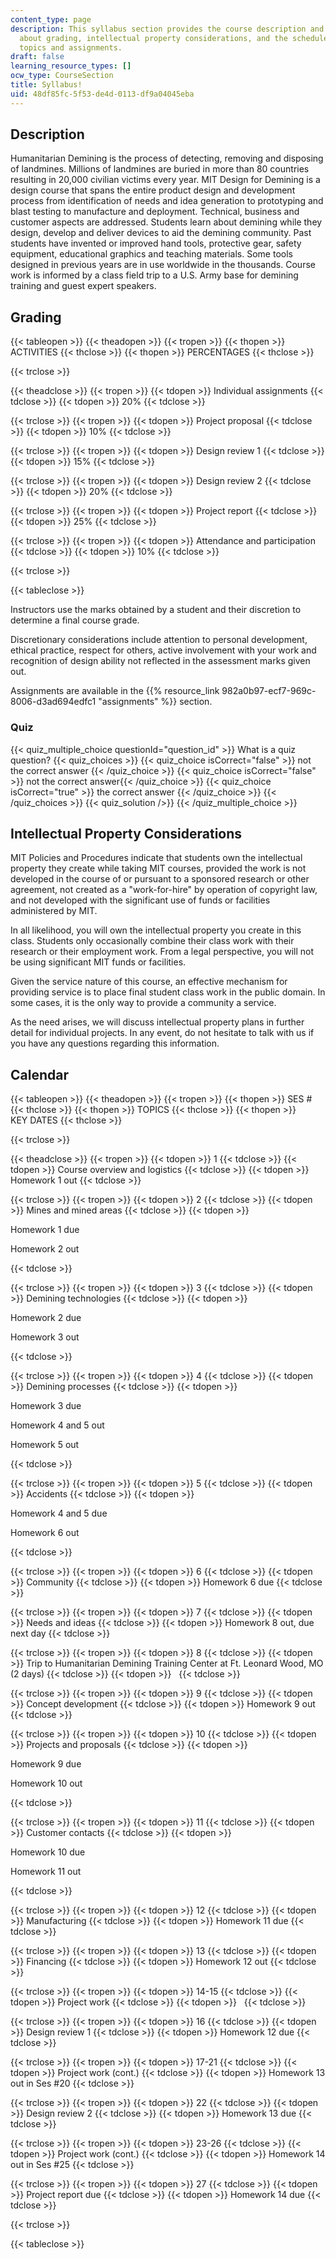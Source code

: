 ```yaml
---
content_type: page
description: This syllabus section provides the course description and information
  about grading, intellectual property considerations, and the schedule of lecture
  topics and assignments.
draft: false
learning_resource_types: []
ocw_type: CourseSection
title: Syllabus!
uid: 48df85fc-5f53-de4d-0113-df9a04045eba
---
```

Description
-----------

Humanitarian Demining is the process of detecting, removing and disposing of landmines. Millions of landmines are buried in more than 80 countries resulting in 20,000 civilian victims every year. MIT Design for Demining is a design course that spans the entire product design and development process from identification of needs and idea generation to prototyping and blast testing to manufacture and deployment. Technical, business and customer aspects are addressed. Students learn about demining while they design, develop and deliver devices to aid the demining community. Past students have invented or improved hand tools, protective gear, safety equipment, educational graphics and teaching materials. Some tools designed in previous years are in use worldwide in the thousands. Course work is informed by a class field trip to a U.S. Army base for demining training and guest expert speakers.

Grading
-------

{{< tableopen >}}
{{< theadopen >}}
{{< tropen >}}
{{< thopen >}}
ACTIVITIES
{{< thclose >}}
{{< thopen >}}
PERCENTAGES
{{< thclose >}}

{{< trclose >}}

{{< theadclose >}}
{{< tropen >}}
{{< tdopen >}}
Individual assignments
{{< tdclose >}}
{{< tdopen >}}
20%
{{< tdclose >}}

{{< trclose >}}
{{< tropen >}}
{{< tdopen >}}
Project proposal
{{< tdclose >}}
{{< tdopen >}}
10%
{{< tdclose >}}

{{< trclose >}}
{{< tropen >}}
{{< tdopen >}}
Design review 1
{{< tdclose >}}
{{< tdopen >}}
15%
{{< tdclose >}}

{{< trclose >}}
{{< tropen >}}
{{< tdopen >}}
Design review 2
{{< tdclose >}}
{{< tdopen >}}
20%
{{< tdclose >}}

{{< trclose >}}
{{< tropen >}}
{{< tdopen >}}
Project report
{{< tdclose >}}
{{< tdopen >}}
25%
{{< tdclose >}}

{{< trclose >}}
{{< tropen >}}
{{< tdopen >}}
Attendance and participation
{{< tdclose >}}
{{< tdopen >}}
10%
{{< tdclose >}}

{{< trclose >}}

{{< tableclose >}}

Instructors use the marks obtained by a student and their discretion to determine a final course grade.

Discretionary considerations include attention to personal development, ethical practice, respect for others, active involvement with your work and recognition of design ability not reflected in the assessment marks given out.

Assignments are available in the {{% resource_link 982a0b97-ecf7-969c-8006-d3ad694edfc1 "assignments" %}} section.


### Quiz

{{< quiz_multiple_choice questionId="question_id" >}} What is a quiz question? {{< quiz_choices >}} {{< quiz_choice isCorrect="false" >}} not the correct answer {{< /quiz_choice >}} {{< quiz_choice isCorrect="false" >}} not the correct answer{{< /quiz_choice >}} {{< quiz_choice isCorrect="true" >}} the correct answer {{< /quiz_choice >}} {{< /quiz_choices >}} {{< quiz_solution />}} {{< /quiz_multiple_choice >}}

Intellectual Property Considerations
------------------------------------

MIT Policies and Procedures indicate that students own the intellectual property they create while taking MIT courses, provided the work is not developed in the course of or pursuant to a sponsored research or other agreement, not created as a "work-for-hire" by operation of copyright law, and not developed with the significant use of funds or facilities administered by MIT.

In all likelihood, you will own the intellectual property you create in this class. Students only occasionally combine their class work with their research or their employment work. From a legal perspective, you will not be using significant MIT funds or facilities.

Given the service nature of this course, an effective mechanism for providing service is to place final student class work in the public domain. In some cases, it is the only way to provide a community a service.

As the need arises, we will discuss intellectual property plans in further detail for individual projects. In any event, do not hesitate to talk with us if you have any questions regarding this information.

Calendar
--------

{{< tableopen >}}
{{< theadopen >}}
{{< tropen >}}
{{< thopen >}}
SES #
{{< thclose >}}
{{< thopen >}}
TOPICS
{{< thclose >}}
{{< thopen >}}
KEY DATES
{{< thclose >}}

{{< trclose >}}

{{< theadclose >}}
{{< tropen >}}
{{< tdopen >}}
1
{{< tdclose >}}
{{< tdopen >}}
Course overview and logistics
{{< tdclose >}}
{{< tdopen >}}
Homework 1 out
{{< tdclose >}}

{{< trclose >}}
{{< tropen >}}
{{< tdopen >}}
2
{{< tdclose >}}
{{< tdopen >}}
Mines and mined areas
{{< tdclose >}}
{{< tdopen >}}


Homework 1 due

Homework 2 out


{{< tdclose >}}

{{< trclose >}}
{{< tropen >}}
{{< tdopen >}}
3
{{< tdclose >}}
{{< tdopen >}}
Demining technologies
{{< tdclose >}}
{{< tdopen >}}


Homework 2 due

Homework 3 out


{{< tdclose >}}

{{< trclose >}}
{{< tropen >}}
{{< tdopen >}}
4
{{< tdclose >}}
{{< tdopen >}}
Demining processes
{{< tdclose >}}
{{< tdopen >}}


Homework 3 due

Homework 4 and 5 out

Homework 5 out


{{< tdclose >}}

{{< trclose >}}
{{< tropen >}}
{{< tdopen >}}
5
{{< tdclose >}}
{{< tdopen >}}
Accidents
{{< tdclose >}}
{{< tdopen >}}


Homework 4 and 5 due

Homework 6 out


{{< tdclose >}}

{{< trclose >}}
{{< tropen >}}
{{< tdopen >}}
6
{{< tdclose >}}
{{< tdopen >}}
Community
{{< tdclose >}}
{{< tdopen >}}
Homework 6 due
{{< tdclose >}}

{{< trclose >}}
{{< tropen >}}
{{< tdopen >}}
7
{{< tdclose >}}
{{< tdopen >}}
Needs and ideas
{{< tdclose >}}
{{< tdopen >}}
Homework 8 out, due next day
{{< tdclose >}}

{{< trclose >}}
{{< tropen >}}
{{< tdopen >}}
8
{{< tdclose >}}
{{< tdopen >}}
Trip to Humanitarian Demining Training Center at Ft. Leonard Wood, MO (2 days)
{{< tdclose >}}
{{< tdopen >}}
 
{{< tdclose >}}

{{< trclose >}}
{{< tropen >}}
{{< tdopen >}}
9
{{< tdclose >}}
{{< tdopen >}}
Concept development
{{< tdclose >}}
{{< tdopen >}}
Homework 9 out
{{< tdclose >}}

{{< trclose >}}
{{< tropen >}}
{{< tdopen >}}
10
{{< tdclose >}}
{{< tdopen >}}
Projects and proposals
{{< tdclose >}}
{{< tdopen >}}


Homework 9 due

Homework 10 out


{{< tdclose >}}

{{< trclose >}}
{{< tropen >}}
{{< tdopen >}}
11
{{< tdclose >}}
{{< tdopen >}}
Customer contacts
{{< tdclose >}}
{{< tdopen >}}


Homework 10 due

Homework 11 out


{{< tdclose >}}

{{< trclose >}}
{{< tropen >}}
{{< tdopen >}}
12
{{< tdclose >}}
{{< tdopen >}}
Manufacturing
{{< tdclose >}}
{{< tdopen >}}
Homework 11 due
{{< tdclose >}}

{{< trclose >}}
{{< tropen >}}
{{< tdopen >}}
13
{{< tdclose >}}
{{< tdopen >}}
Financing
{{< tdclose >}}
{{< tdopen >}}
Homework 12 out
{{< tdclose >}}

{{< trclose >}}
{{< tropen >}}
{{< tdopen >}}
14-15
{{< tdclose >}}
{{< tdopen >}}
Project work
{{< tdclose >}}
{{< tdopen >}}
 
{{< tdclose >}}

{{< trclose >}}
{{< tropen >}}
{{< tdopen >}}
16
{{< tdclose >}}
{{< tdopen >}}
Design review 1
{{< tdclose >}}
{{< tdopen >}}
Homework 12 due
{{< tdclose >}}

{{< trclose >}}
{{< tropen >}}
{{< tdopen >}}
17-21
{{< tdclose >}}
{{< tdopen >}}
Project work (cont.)
{{< tdclose >}}
{{< tdopen >}}
Homework 13 out in Ses #20
{{< tdclose >}}

{{< trclose >}}
{{< tropen >}}
{{< tdopen >}}
22
{{< tdclose >}}
{{< tdopen >}}
Design review 2
{{< tdclose >}}
{{< tdopen >}}
Homework 13 due
{{< tdclose >}}

{{< trclose >}}
{{< tropen >}}
{{< tdopen >}}
23-26
{{< tdclose >}}
{{< tdopen >}}
Project work (cont.)
{{< tdclose >}}
{{< tdopen >}}
Homework 14 out in Ses #25
{{< tdclose >}}

{{< trclose >}}
{{< tropen >}}
{{< tdopen >}}
27
{{< tdclose >}}
{{< tdopen >}}
Project report due
{{< tdclose >}}
{{< tdopen >}}
Homework 14 due
{{< tdclose >}}

{{< trclose >}}

{{< tableclose >}}